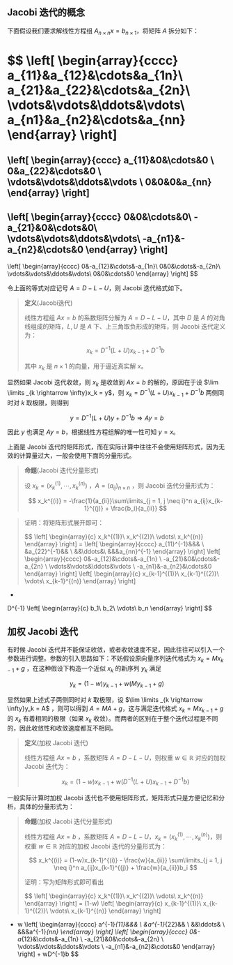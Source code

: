 

## Jacobi 迭代的概念

下面假设我们要求解线性方程组 $A_{n\times n}x = b_{n \times 1}$，将矩阵 $A$ 拆分如下：

$$
\left[
  \begin{array}{cccc}
    a_{11}&a_{12}&\cdots&a_{1n}\\
    a_{21}&a_{22}&\cdots&a_{2n}\\
    \vdots&\vdots&\ddots&\vdots\\
    a_{n1}&a_{n2}&\cdots&a_{nn}
  \end{array}
\right]
=
\left[
  \begin{array}{cccc}
    a_{11}&0&\cdots&0 \\
          0&a_{22}&\cdots&0 \\
          \vdots&\vdots&\ddots&\vdots \\
          0&0&0&a_{nn}
  \end{array}
\right]
- 
\left[
  \begin{array}{cccc}
    0&0&\cdots&0\\
    -a_{21}&0&\cdots&0\\
    \vdots&\vdots&\ddots&\vdots\\
    -a_{n1}&-a_{n2}&\cdots&0
  \end{array}
\right]
- 
\left[
  \begin{array}{cccc}
    0&-a_{12}&\cdots&-a_{1n}\\
    0&0&\cdots&-a_{2n}\\
    \vdots&\vdots&\ddots&\vdots\\
    0&0&\cdots&0
  \end{array}
\right]
$$

令上面的等式对应记号 $A = D - L - U$，则 Jacobi 迭代格式如下。

> **定义**(Jacobi迭代)
>
> 线性方程组 $Ax = b$ 的系数矩阵分解为 $A = D - L - U$，其中 $D$ 是 $A$ 的对角线组成的矩阵，$L,U$ 是 $A$ 下、上三角取负形成的矩阵，则 Jacobi 迭代定义为：
>
> $$ x_k = D^{-1}(L+U)x_{k-1} + D^{-1}b $$
>
> 其中 $x_k$ 是 $n \times 1$ 的向量，用于逼近真实解 $x$。

显然如果 Jacobi 迭代收敛，则 $x_k$ 是收敛到 $Ax = b$ 的解的，原因在于设 $\lim \limits _{k \rightarrow \infty}x_k = y$，则 $x_k = D^{-1}(L+U)x_{k-1} + D^{-1}b$ 两侧同时对 $k$ 取极限，则得到

$$
y = D^{-1}(L+U)y + D^{-1}b \Rightarrow Ay = b
$$

因此 $y$ 也满足 $Ay = b$，根据线性方程组解的唯一性可知 $y = x$。

上面是 Jacobi 迭代的矩阵形式，而在实际计算中往往不会使用矩阵形式，因为无效的计算量过大，一般会使用下面的分量形式。

> **命题**(Jacobi 迭代分量形式)
>
> 设 $x_k = (x_k^{(1)},\cdots,x_k^{(n)})$ ，$A = (a_{ij})_{n \times n}$ ，则 Jacobi 迭代分量形式为：
>
> $$
x_k^{(i)} = -\frac{1}{a_{ii}}\sum\limits_{j = 1, j \neq i}^n a_{ij}x_{k-1}^{(j)} + \frac{b_i}{a_{ii}}
$$

> 证明：将矩阵形式展开即可：
>
> $$
\left[
  \begin{array}{c}
    x_k^{(1)}\\
    x_k^{(2)}\\
    \vdots\\
    x_k^{(n)}
  \end{array}
\right]
=
\left[
  \begin{array}{cccc}
    a_{11}^{-1}&&& \\
               &a_{22}^{-1}&& \\
               &&\ddots&\\
               &&&a_{nn}^{-1}
  \end{array}
\right]
\left[
  \begin{array}{cccc}
    0&-a_{12}&\cdots&-a_{1n} \\
     -a_{21}&0&\cdots&-a_{2n} \\
    \vdots&\vdots&\ddots&\vdots \\
     -a_{n1}&-a_{n2}&\cdots&0
  \end{array}
\right]
\left[
  \begin{array}{c}
    x_{k-1}^{(1)}\\
    x_{k-1}^{(2)}\\
    \vdots\\
    x_{k-1}^{(n)}
  \end{array}
\right]
+
D^{-1}
\left[
  \begin{array}{c}
    b_1\\
    b_2\\
    \vdots\\
    b_n
  \end{array}
\right] 
$$


## 加权 Jacobi 迭代

有时候 Jacobi 迭代并不能保证收敛，或者收敛速度不足，因此往往可以引入一个参数进行调整。参数的引入思路如下：不妨假设原向量序列迭代格式为 $x_k = Mx_{k-1} + g$ ，在这种假设下构造一个近似 $x_k$ 的新序列 $y_k$ 满足

$$
y_k =  (1-w)y_{k-1} + w(My_{k-1}+g)
$$

显然如果上述式子两侧同时对 $k$ 取极限，设 $\lim \limits _{k \rightarrow \infty}y_k = A$ ，则可以得到 $A = MA + g$，这与满足迭代格式 $x_k = Mx_{k-1} + g$ 的 $x_k$ 有着相同的极限（如果 $x_k$ 收敛）。而两者的区别在于整个迭代过程是不同的，因此收敛性和收敛速度都互不相同。

> **定义**(加权 Jacobi 迭代)
>
> 线性方程组 $Ax = b$ ，系数矩阵 $A = D - L - U$，则权重 $w \in \mathbb{R}$ 对应的加权 Jacobi 迭代为：
>
> $$
x_k = (1 - w)x_{k-1} + w \left( D^{-1}(L+U)x_{k-1} + D^{-1}b \right)
$$

一般实际计算时加权 Jacobi 迭代也不使用矩阵形式，矩阵形式只是方便记忆和分析，具体的分量形式为：

> **命题**(加权 Jacobi 迭代分量形式)
>
> 线性方程组 $Ax = b$ ，系数矩阵 $A = D - L - U$，$x_k = (x_k^{(1)},\cdots,x_k^{(n)})$，则权重 $w \in \mathbb{R}$ 对应的加权 Jacobi 迭代的分量形式为：
>
> $$
x_k^{(i)} = (1-w)x_{k-1}^{(i)}  - \frac{w}{a_{ii}} \sum\limits_{j = 1, j \neq i}^n a_{ij}x_{k-1}^{(j)} + \frac{w}{a_{ii}}b_i
$$
>
> 证明：写为矩阵形式即可看出
>
> $$
\left[
  \begin{array}{c}
    x_k^{(1)}\\
    x_k^{(2)}\\
    \vdots\\
    x_k^{(n)}
  \end{array}
\right] = (1-w) \left[
  \begin{array}{c}
    x_{k-1}^{(1)}\\
    x_{k-1}^{(2)}\\
    \vdots\\
    x_{k-1}^{(n)}
  \end{array}
\right]
+ w \left[
  \begin{array}{cccc}
    a^{-1}_{11}&&& \\
          &a^{-1}_{22}&& \\
          &&\ddots& \\
          &&&a^{-1}_{nn}
  \end{array}
\right]
\left[
  \begin{array}{cccc}
    0&-a_{12}&\cdots&-a_{1n} \\
     -a_{21}&0&\cdots&-a_{2n} \\
    \vdots&\vdots&\ddots&\vdots \\
     -a_{n1}&-a_{n2}&\cdots&0
  \end{array}
\right] + wD^{-1}b
$$






